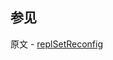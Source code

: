 ## 参见

原文 - [replSetReconfig]( https://docs.mongodb.com/manual/reference/command/replSetReconfig/ )

